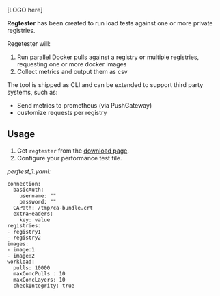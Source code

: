 [LOGO here]

**Regtester** has been created to run load tests against one or more private registries.

Regetester will:
1. Run parallel Docker pulls against a registry or multiple registries, requesting one or more docker images
2. Collect metrics and output them as csv


The tool is shipped as CLI and can be extended to support third party systems, such as:
- Send metrics to prometheus (via PushGateway)
- customize requests per registry


## Usage

1. Get `regtester` from the [download page](http://downloadpage).
2. Configure your performance test file.

*perftest_1.yaml:*
```
connection:
  basicAuth:
    username: ""
    password: ""
  CAPath: /tmp/ca-bundle.crt
  extraHeaders:
    key: value
registries:
- registry1
- registry2
images:
- image:1
- image:2
workload:
  pulls: 10000
  maxConcPulls : 10
  maxConcLayers: 10
  checkIntegrity: true
```
